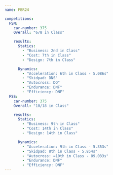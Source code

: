 ```yaml
---
name: FBR24

competitions:
  FSN:
    car-number: 375
    Overall: "6/8 in Class"

    results:
      Statics:
        - "Business: 2nd in Class"
        - "Cost: 7th in Class"
        - "Design: 7th in Class"

      Dynamics:
        - "Acceleration: 6th in Class - 5.086s"
        - "Skidpad: DNS"
        - "Autocross: DQ"
        - "Endurance: DNF"
        - "Efficiency: DNF"
  FSS:
    car-number: 375
    Overall: "10/18 in Class"

    results:
      Statics:
        - "Business: 9th in Class"
        - "Cost: 14th in Class"
        - "Design: 14th in Class"

      Dynamics:
        - "Acceleration: 9th in Class - 5.353s"
        - "Skidpad: 8th in Class - 5.854s"
        - "Autocross: =10th in Class - 89.033s"
        - "Endurance: DNF"
        - "Efficiency: DNF"
---
```

